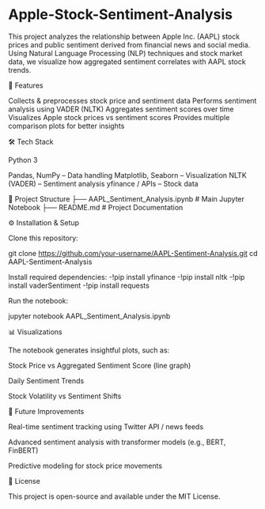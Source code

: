 # Apple-Stock-Sentiment-Analysis
This project analyzes the relationship between Apple Inc. (AAPL) stock prices and public sentiment derived from financial news and social media. Using Natural Language Processing (NLP) techniques and stock market data, we visualize how aggregated sentiment correlates with AAPL stock trends.

🚀 Features

Collects & preprocesses stock price and sentiment data
Performs sentiment analysis using VADER (NLTK)
Aggregates sentiment scores over time
Visualizes Apple stock prices vs sentiment scores
Provides multiple comparison plots for better insights

🛠️ Tech Stack

Python 3

Pandas, NumPy – Data handling
Matplotlib, Seaborn – Visualization
NLTK (VADER) – Sentiment analysis
yfinance / APIs – Stock data

📂 Project Structure
├── AAPL_Sentiment_Analysis.ipynb   # Main Jupyter Notebook
├── README.md                       # Project Documentation

⚙️ Installation & Setup

Clone this repository:

git clone https://github.com/your-username/AAPL-Sentiment-Analysis.git
cd AAPL-Sentiment-Analysis

Install required dependencies:
  -!pip install yfinance
  -!pip install nltk
  -!pip install vaderSentiment
  -!pip install requests

Run the notebook:

jupyter notebook AAPL_Sentiment_Analysis.ipynb

📊 Visualizations

The notebook generates insightful plots, such as:

Stock Price vs Aggregated Sentiment Score (line graph)

Daily Sentiment Trends

Stock Volatility vs Sentiment Shifts

🔮 Future Improvements

Real-time sentiment tracking using Twitter API / news feeds

Advanced sentiment analysis with transformer models (e.g., BERT, FinBERT)

Predictive modeling for stock price movements

📝 License

This project is open-source and available under the MIT License.
